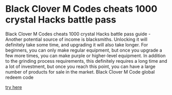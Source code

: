 # Black Clover M Codes cheats 1000 crystal Hacks battle pass

Black Clover M Codes cheats 1000 crystal Hacks battle pass guide - Another potential source of income is blacksmiths. Unlocking it will definitely take some time, and upgrading it will also take longer. For beginners, you can only make regular equipment, but once you upgrade a few more times, you can make purple or higher-level equipment. In addition to the grinding process requirements, this definitely requires a long time and a lot of investment, but once you reach this point, you can have a large number of products for sale in the market. Black Clover M Code global redeem code

[try here](https://eventlink.to/s8F6AG)
